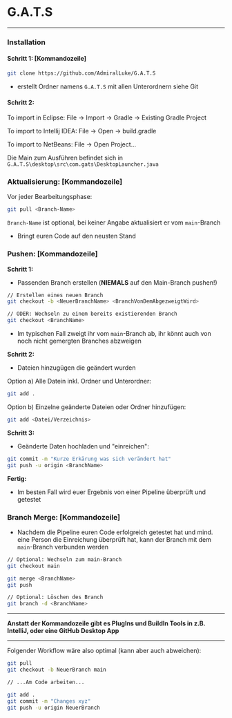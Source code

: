 # G.A.T.S

---
### Installation

#### Schritt 1: [Kommandozeile]
```bash
git clone https://github.com/AdmiralLuke/G.A.T.S
```
- erstellt Ordner namens ``G.A.T.S`` mit allen Unterordnern siehe Git

#### Schritt 2:
To import in Eclipse: File -> Import -> Gradle -> Existing Gradle Project

To import to Intellij IDEA: File -> Open -> build.gradle

To import to NetBeans: File -> Open Project...

Die Main zum Ausführen befindet sich in ``G.A.T.S\desktop\src\com.gats\DesktopLauncher.java``

### Aktualisierung: [Kommandozeile]
Vor jeder Bearbeitungsphase:
```bash
git pull <Branch-Name>
```
``Branch-Name`` ist optional, bei keiner Angabe aktualisiert er vom ``main``-Branch

- Bringt euren Code auf den neusten Stand

### Pushen: [Kommandozeile]
**Schritt 1:**
- Passenden Branch erstellen (**NIEMALS** auf den Main-Branch pushen!)
```bash
// Erstellen eines neuen Branch
git checkout -b <NeuerBranchName> <BranchVonDemAbgezweigtWird>

// ODER: Wechseln zu einem bereits existierenden Branch
git checkout <BranchName>
```
- Im typischen Fall zweigt ihr vom ``main``-Branch ab, ihr könnt auch von noch nicht gemergten Branches abzweigen

**Schritt 2:**
- Dateien hinzugügen die geändert wurden

Option a) Alle Datein inkl. Ordner und Unterordner:
```bash
git add .
```

Option b) Einzelne geänderte Dateien oder Ordner hinzufügen:
```bash
git add <Datei/Verzeichnis>
```

**Schritt 3:**
- Geänderte Daten hochladen und "einreichen":
```bash
git commit -m "Kurze Erkärung was sich verändert hat"
git push -u origin <BranchName>
```

**Fertig:**
* Im besten Fall wird euer Ergebnis von einer Pipeline überprüft und getestet

### Branch Merge: [Kommandozeile]
* Nachdem die Pipeline euren Code erfolgreich getestet hat und mind. eine Person die Einreichung überprüft hat, kann der Branch mit dem ``main``-Branch verbunden werden

```bash
// Optional: Wechseln zum main-Branch 
git checkout main

git merge <BranchName>
git push

// Optional: Löschen des Branch 
git branch -d <BranchName>
```

---
**Anstatt der Kommandozeile gibt es PlugIns und BuildIn Tools in z.B. IntelliJ, oder eine GitHub Desktop App**

---
Folgender Workflow wäre also optimal (kann aber auch abweichen):
```bash
git pull
git checkout -b NeuerBranch main

// ...Am Code arbeiten...

git add .
git commit -m "Changes xyz"
git push -u origin NeuerBranch
```